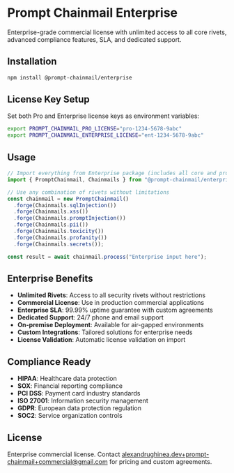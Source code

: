# Prompt Chainmail Enterprise

Enterprise-grade commercial license with unlimited access to all core rivets, advanced compliance features, SLA, and dedicated support.

## Installation

```bash
npm install @prompt-chainmail/enterprise
```

## License Key Setup

Set both Pro and Enterprise license keys as environment variables:

```bash
export PROMPT_CHAINMAIL_PRO_LICENSE="pro-1234-5678-9abc"
export PROMPT_CHAINMAIL_ENTERPRISE_LICENSE="ent-1234-5678-9abc"
```

## Usage

```typescript
// Import everything from Enterprise package (includes all core and pro rivets)
import { PromptChainmail, Chainmails } from "@prompt-chainmail/enterprise";

// Use any combination of rivets without limitations
const chainmail = new PromptChainmail()
  .forge(Chainmails.sqlInjection())
  .forge(Chainmails.xss())
  .forge(Chainmails.promptInjection())
  .forge(Chainmails.pii())
  .forge(Chainmails.toxicity())
  .forge(Chainmails.profanity())
  .forge(Chainmails.secrets());

const result = await chainmail.process("Enterprise input here");
```

## Enterprise Benefits

- **Unlimited Rivets**: Access to all security rivets without restrictions
- **Commercial License**: Use in production commercial applications
- **Enterprise SLA**: 99.99% uptime guarantee with custom agreements
- **Dedicated Support**: 24/7 phone and email support
- **On-premise Deployment**: Available for air-gapped environments
- **Custom Integrations**: Tailored solutions for enterprise needs
- **License Validation**: Automatic license validation on import

## Compliance Ready

- **HIPAA**: Healthcare data protection
- **SOX**: Financial reporting compliance
- **PCI DSS**: Payment card industry standards
- **ISO 27001**: Information security management
- **GDPR**: European data protection regulation
- **SOC2**: Service organization controls

## License

Enterprise commercial license. Contact [alexandrughinea.dev+prompt-chainmail+commercial@gmail.com](mailto:alexandrughinea.dev+prompt-chainmail+commercial@gmail.com) for pricing and custom agreements.

